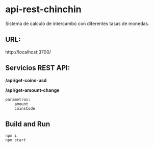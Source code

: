 # api-rest-chinchin
Sistema de calculo de intercambo con diferentes tasas de monedas.

## URL:
http://localhost:3700/

## Servicios REST API:

**/api/get-coins-usd**

**/api/get-amount-change**

    parametros:
        amount 
        coinsCode 


## Build and Run
```
npm i
npm start
```

